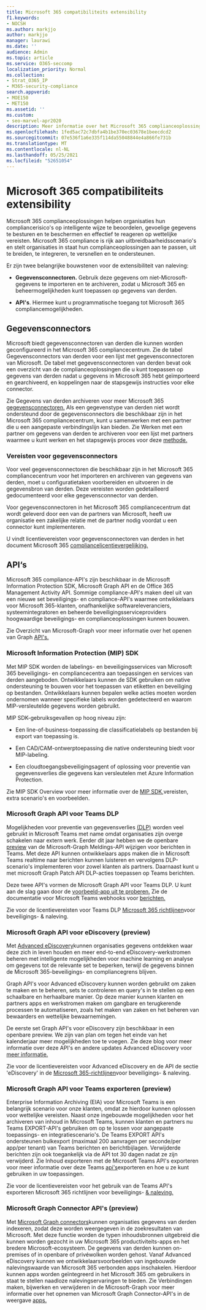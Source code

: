 ```yaml
---
title: Microsoft 365 compatibiliteits extensibility
f1.keywords:
- NOCSH
ms.author: markjjo
author: markjjo
manager: laurawi
ms.date: ''
audience: Admin
ms.topic: article
ms.service: O365-seccomp
localization_priority: Normal
ms.collection:
- Strat_O365_IP
- M365-security-compliance
search.appverid:
- MOE150
- MET150
ms.assetid: ''
ms.custom:
- seo-marvel-apr2020
description: Meer informatie over het Microsoft 365 complianceoplossingen met behulp van gegevensconnectoren van derden en MICROSOFT-Graph API's.
ms.openlocfilehash: 1fed5ac72c7dbfa4b1be370ec03678e1beecdcd2
ms.sourcegitcommit: 07e536f1a6e335f114da55048844e4a866fe731b
ms.translationtype: MT
ms.contentlocale: nl-NL
ms.lasthandoff: 05/25/2021
ms.locfileid: "52651054"
---
```

# <a name="microsoft-365-compliance-extensibility"></a>Microsoft 365 compatibiliteits extensibility

Microsoft 365 complianceoplossingen helpen organisaties hun compliancerisico's op intelligente wijze te beoordelen, gevoelige gegevens te besturen en te beschermen en effectief te reageren op wettelijke vereisten. Microsoft 365 compliance is rijk aan uitbreidbaarheidsscenario's en stelt organisaties in staat hun complianceoplossingen aan te passen, uit te breiden, te integreren, te versnellen en te ondersteunen.

Er zijn twee belangrijke bouwstenen voor de extensibiliteit van naleving:

- **Gegevensconnectoren.** Gebruik deze gegevens om niet-Microsoft-gegevens te importeren en te archiveren, zodat u Microsoft 365 en beheermogelijkheden kunt toepassen op gegevens van derden.

- **API's**. Hiermee kunt u programmatische toegang tot Microsoft 365 compliancemogelijkheden.

## <a name="data-connectors"></a>Gegevensconnectors

Microsoft biedt gegevensconnectoren van derden die kunnen worden geconfigureerd in het Microsoft 365 compliancecentrum. Zie de tabel Gegevensconnectors van [](archiving-third-party-data.md#third-party-data-connectors) derden voor een lijst met gegevensconnectoren van Microsoft. De tabel met gegevensconnectoren van derden bevat ook een overzicht van de complianceoplossingen die u kunt toepassen op gegevens van derden nadat u gegevens in Microsoft 365 hebt geïmporteerd en gearchiveerd, en koppelingen naar de stapsgewijs instructies voor elke connector.

Zie Gegevens van derden archiveren voor meer Microsoft 365 [gegevensconnectoren.](archiving-third-party-data.md) Als een gegevenstype van derden niet wordt ondersteund door de gegevensconnectors die beschikbaar zijn in het Microsoft 365 compliancecentrum, kunt u samenwerken met een partner die u een aangepaste verbindingslijn kan bieden. Zie Werken met een partner om gegevens van derden te archiveren voor een lijst met partners waarmee u kunt werken en het stapsgewijs proces voor deze [methode.](work-with-partner-to-archive-third-party-data.md)

### <a name="prerequisites-for-data-connectors"></a>Vereisten voor gegevensconnectors

Voor veel gegevensconnectoren die beschikbaar zijn in het Microsoft 365 compliancecentrum voor het importeren en archiveren van gegevens van derden, moet u configuratietaken voorbereiden en uitvoeren in de gegevensbron van derden. Deze vereisten worden gedetailleerd gedocumenteerd voor elke gegevensconnector van derden.

Voor gegevensconnectoren in het Microsoft 365 compliancecentrum dat wordt geleverd door een van de partners van Microsoft, heeft uw organisatie een zakelijke relatie met de partner nodig voordat u een connector kunt implementeren.

U vindt licentievereisten voor gegevensconnectoren van derden in het document Microsoft 365 [compliancelicentievergelijking.](/office365/servicedescriptions/downloads/microsoft-365-compliance-licensing-comparison.xlsx)

## <a name="apis"></a>API‘s

Microsoft 365 compliance-API's zijn beschikbaar in de Microsoft Information Protection SDK, Microsoft Graph API en de Office 365 Management Activity API. Sommige compliance-API's maken deel uit van een nieuwe set beveiligings- en compliance-API's waarmee ontwikkelaars voor Microsoft 365-klanten, onafhankelijke softwareleveranciers, systeemintegratoren en beheerde beveiligingsserviceproviders hoogwaardige beveiligings- en complianceoplossingen kunnen bouwen.

Zie Overzicht van Microsoft-Graph voor meer informatie over het openen van Graph [API's.](/graph/overview)

### <a name="microsoft-information-protection-mip-sdk"></a>Microsoft Information Protection (MIP) SDK

Met MIP SDK worden de labelings- en beveiligingsservices van Microsoft 365 beveiligings- en compliancecentra aan toepassingen en services van derden aangeboden. Ontwikkelaars kunnen de SDK gebruiken om native ondersteuning te bouwen voor het toepassen van etiketten en beveiliging op bestanden. Ontwikkelaars kunnen bepalen welke acties moeten worden ondernomen wanneer specifieke labels worden gedetecteerd en waarom MIP-versleutelde gegevens worden gebruikt.

MIP SDK-gebruiksgevallen op hoog niveau zijn:

- Een line-of-business-toepassing die classificatielabels op bestanden bij export van toepassing is.

- Een CAD/CAM-ontwerptoepassing die native ondersteuning biedt voor MIP-labeling.

- Een cloudtoegangsbeveiligingsagent of oplossing voor preventie van gegevensverlies die gegevens kan versleutelen met Azure Information Protection.

Zie MIP SDK Overview voor meer informatie over de [MIP SDK,](/information-protection/develop/overview)vereisten, extra scenario's en voorbeelden.

### <a name="microsoft-graph-api-for-teams-dlp"></a>Microsoft Graph API voor Teams DLP

Mogelijkheden voor preventie van gegevensverlies [(DLP)](dlp-microsoft-teams.md) worden veel gebruikt in Microsoft Teams met name omdat organisaties zijn overge schakelen naar extern werk. Eerder dit jaar hebben we de openbare [preview](https://developer.microsoft.com/graph/blogs/announcing-change-notifications-for-microsoft-teams-messages/) van de Microsoft-Graph Meldings-API wijzigen voor berichten in Teams. Met deze API kunnen ontwikkelaars apps maken die in Microsoft Teams realtime naar berichten kunnen luisteren en vervolgens DLP-scenario's implementeren voor zowel klanten als partners. Daarnaast kunt u met microsoft Graph Patch API DLP-acties toepassen op Teams berichten.

Deze twee API's vormen de Microsoft Graph API voor Teams DLP. U kunt aan de slag gaan door de [voorbeeld-app uit te proberen.](https://github.com/microsoftgraph/csharp-webhook-with-resource-data) Zie de documentatie voor Microsoft Teams webhooks voor [berichten.](/graph/api/subscription-post-subscriptions)

Zie voor de licentievereisten voor Teams DLP [Microsoft 365 richtlijnen](/office365/servicedescriptions/microsoft-365-service-descriptions/microsoft-365-tenantlevel-services-licensing-guidance/microsoft-365-security-compliance-licensing-guidance#communication-data-loss-prevention-for-teams)voor beveiligings- & naleving.

### <a name="microsoft-graph-api-for-ediscovery-preview"></a>Microsoft Graph API voor eDiscovery (preview)

Met [Advanced eDiscovery](overview-ediscovery-20.md)kunnen organisaties gegevens ontdekken waar deze zich in leven houden en meer end-to-end eDiscovery-werkstromen beheren met intelligente mogelijkheden voor machine learning en analyse om gegevens tot de relevante set te beperken, terwijl de gegevens binnen de Microsoft 365-beveiligings- en compliancegrens blijven.

Graph API's voor Advanced eDiscovery kunnen worden gebruikt om zaken te maken en te beheren, sets te controleren en query's in te stellen op een schaalbare en herhaalbare manier. Op deze manier kunnen klanten en partners apps en werkstromen maken om gangbare en terugkerende processen te automatiseren, zoals het maken van zaken en het beheren van bewaarders en wettelijke bewaarnemingen.

De eerste set Graph API's voor eDiscovery zijn beschikbaar in een openbare preview. We zijn van plan om tegen het einde van het kalenderjaar meer mogelijkheden toe te voegen. Zie deze blog voor meer informatie over deze API's en andere updates Advanced eDiscovery voor [meer informatie.](https://aka.ms/Ignite2020AeDAA)

Zie voor de licentievereisten voor Advanced eDiscovery en de API de sectie 'eDiscovery' in de [Microsoft 365-richtlijnen](/office365/servicedescriptions/microsoft-365-service-descriptions/microsoft-365-tenantlevel-services-licensing-guidance/microsoft-365-security-compliance-licensing-guidance#ediscovery)voor beveiligings- & naleving.

### <a name="microsoft-graph-api-for-teams-export-preview"></a>Microsoft Graph API voor Teams exporteren (preview)

Enterprise Information Archiving (EIA) voor Microsoft Teams is een belangrijk scenario voor onze klanten, omdat ze hierdoor kunnen oplossen voor wettelijke vereisten. Naast onze ingebouwde mogelijkheden voor het archiveren van inhoud in Microsoft Teams, kunnen klanten en partners nu Teams EXPORT-API's gebruiken om op te lossen voor aangepaste toepassings- en integratiescenario's. De Teams EXPORT API's ondersteunen bulkexport (maximaal 200 aanvragen per seconde/per app/per tenant) van Teams berichten en berichtbijlagen. Verwijderde berichten zijn ook toegankelijk via de API tot 30 dagen nadat ze zijn verwijderd. Zie Inhoud exporteren met de Microsoft Teams API's exporteren voor meer informatie over deze Teams [api's](/microsoftteams/export-teams-content)exporteren en hoe u ze kunt gebruiken in uw toepassingen.

Zie voor de licentievereisten voor het gebruik van de Teams API's exporteren Microsoft 365 richtlijnen voor beveiligings- [& naleving.](/office365/servicedescriptions/microsoft-365-service-descriptions/microsoft-365-tenantlevel-services-licensing-guidance/microsoft-365-security-compliance-licensing-guidance)

### <a name="microsoft-graph-connector-apis-preview"></a>Microsoft Graph Connector API's (preview)

Met [Microsoft Graph connectors](/microsoftsearch/connectors-overview)kunnen organisaties gegevens van derden indexeren, zodat deze worden weergegeven in de zoekresultaten van Microsoft. Met deze functie worden de typen inhoudsbronnen uitgebreid die kunnen worden gezocht in uw Microsoft 365 productiviteits-apps en het bredere Microsoft-ecosysteem. De gegevens van derden kunnen on-premises of in openbare of privéwolken worden gehost. Vanaf Advanced eDiscovery kunnen we ontwikkelaarsvoorbeelden van ingebouwde nalevingswaarde van Microsoft 365 verbonden apps inschakelen. Hierdoor kunnen apps worden geïntegreerd in het Microsoft 365 om gebruikers in staat te stellen naadloze nalevingservaringen te bieden. Zie Verbindingen maken, bijwerken en verwijderen in de Microsoft-Graph voor meer informatie over het opnemen van Microsoft Graph Connector-API's in de weergave [apps.](/graph/search-index-manage-connections)

